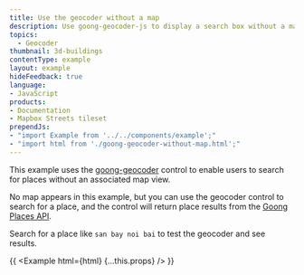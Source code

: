 ```yaml
---
title: Use the geocoder without a map
description: Use goong-geocoder-js to display a search box without a map.
topics:
  - Geocoder
thumbnail: 3d-buildings
contentType: example
layout: example
hideFeedback: true
language:
- JavaScript
products:
- Documentation
- Mapbox Streets tileset
prependJs:
- "import Example from '../../components/example';"
- "import html from './goong-geocoder-without-map.html';"
---
```

This example uses the [goong-geocoder](https://github.com/goong-io/goong-geocoder-js) control to enable users to search for places without an associated map view.

No map appears in this example, but you can use the geocoder control to search for a place, and the control will return place results from the [Goong Places API](https://docs.goong.io/docs/rest/place/).

Search for a place like `san bay noi bai` to test the geocoder and see results.

{{ <Example html={html} {...this.props} /> }}
